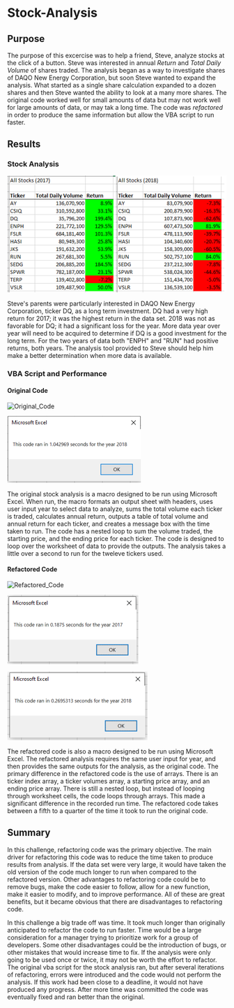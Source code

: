 # Stock-Analysis

## Purpose

The purpose of this excercise was to help a friend, Steve, analyze stocks at the click of a button. Steve was interested in annual *Return* and *Total Daily Volume* of shares traded. The analysis began as a way to investigate shares of DAQO New Energy Corporation, but soon Steve wanted to expand the analysis. What started as a single share calculation expanded to a dozen shares and then Steve wanted the ability to look at a many more shares. The original code worked well for small amounts of data but may not work well for large amounts of data, or may tak a long time. The code was *refactored* in order to produce the same information but allow the VBA script to run faster. 

## Results

### Stock Analysis
![2017_vs_2018_Stocks](/Resources/2017_vs_2018_stocks.png)

Steve's parents were particularly interested in DAQO New Energy Corporation, ticker DQ, as a long term investment. DQ had a very high return for 2017; it was the highest return in the data set. 2018 was not as favorable for DQ; it had a significant loss for the year. More data year over year will need to be acquired to determine if DQ is a good investment for the long term. For the two years of data both "ENPH" and "RUN" had positive returns, both years. The analysis tool provided to Steve should help him make a better determination when more data is available. 

### VBA Script and Performance

#### Original Code
![Original_Code](/VBA_original_script.vbs)

![Original_Script_Runtime](/Resources/2018Old_Analysis_Runtime.png)

The original stock analysis is a macro designed to be run using Microsoft Excel. When run, the macro formats an output sheet with headers, uses user input year to select data to analyze, sums the total volume each ticker is traded, calculates annual return, outputs a table of total volume and annual return for each ticker, and creates a message box with the time taken to run. The code has a nested loop to sum the volume traded, the starting price, and the ending price for each ticker. The code is designed to loop over the worksheet of data to provide the outputs. The analysis takes a little over a second to run for the tweleve tickers used. 

#### Refactored Code
![Refactored_Code](/VBA_Challenge.vbs) 

![Refactored2017_Runtime](/Resources/VBA_Challenge_2017.png)

![Refactored2018_Runtime](/Resources/VBA_Challenge_2018.png)

The refactored code is also a macro designed to be run using Microsoft Excel. The refactored analysis requires the same user input for year, and then provides the same outputs for the analysis, as the original code. The primary difference in the refactored code is the use of arrays. There is an ticker index array, a ticker volumes array, a starting price array, and an ending price array. There is still a nested loop, but instead of looping through worksheet cells, the code loops through arrays. This made a significant difference in the recorded run time. The refactored code takes between a fifth to a quarter of the time it took to run the original code.

## Summary

In this challenge, refactoring code was the primary objective. The main driver for refactoring this code was to reduce the time taken to produce results from analysis. If the data set were very large, it would have taken the old version of the code much longer to run when compared to the refactored version. Other advantages to refactoring code could be to remove bugs, make the code easier to follow, allow for a new function, make it easier to modify, and to improve performance. All of these are great benefits, but it became obvious that there are disadvantages to refactoring code. 

In this challenge a big trade off was time. It took much longer than originally anticipated to refactor the code to run faster. Time would be a large consideration for a manager trying to prioritize work for a group of developers. Some other disadvantages could be the introduction of bugs, or other mistakes that would increase time to fix. If the analysis were only going to be used once or twice, it may not be worth the effort to refactor. The original vba script for the stock analysis ran, but after several iterations of refactoring, errors were introduced and the code would not perform the analysis. If this work had been close to a deadline, it would not have produced any progress. After more time was committed the code was eventually fixed and ran better than the original.
